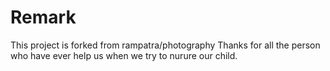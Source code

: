 # Remark
This project is forked from <a src="https://github.com/rampatra/photography">rampatra/photography</a>
Thanks for all the person who have ever help us when we try to nurure our child.
